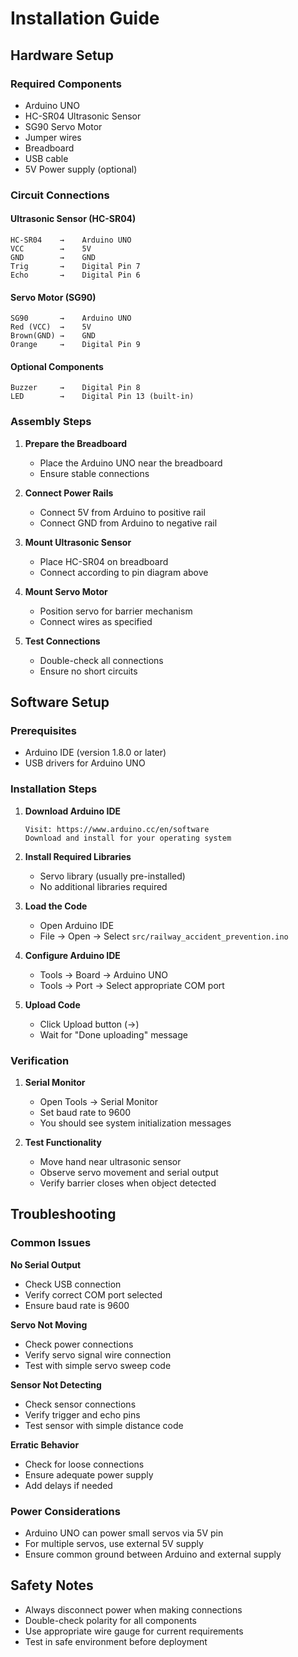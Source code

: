 # Installation Guide

## Hardware Setup

### Required Components
- Arduino UNO
- HC-SR04 Ultrasonic Sensor
- SG90 Servo Motor
- Jumper wires
- Breadboard
- USB cable
- 5V Power supply (optional)

### Circuit Connections

#### Ultrasonic Sensor (HC-SR04)
```
HC-SR04    →    Arduino UNO
VCC        →    5V
GND        →    GND
Trig       →    Digital Pin 7
Echo       →    Digital Pin 6
```

#### Servo Motor (SG90)
```
SG90       →    Arduino UNO
Red (VCC)  →    5V
Brown(GND) →    GND
Orange     →    Digital Pin 9
```

#### Optional Components
```
Buzzer     →    Digital Pin 8
LED        →    Digital Pin 13 (built-in)
```

### Assembly Steps

1. **Prepare the Breadboard**
   - Place the Arduino UNO near the breadboard
   - Ensure stable connections

2. **Connect Power Rails**
   - Connect 5V from Arduino to positive rail
   - Connect GND from Arduino to negative rail

3. **Mount Ultrasonic Sensor**
   - Place HC-SR04 on breadboard
   - Connect according to pin diagram above

4. **Mount Servo Motor**
   - Position servo for barrier mechanism
   - Connect wires as specified

5. **Test Connections**
   - Double-check all connections
   - Ensure no short circuits

## Software Setup

### Prerequisites
- Arduino IDE (version 1.8.0 or later)
- USB drivers for Arduino UNO

### Installation Steps

1. **Download Arduino IDE**
   ```
   Visit: https://www.arduino.cc/en/software
   Download and install for your operating system
   ```

2. **Install Required Libraries**
   - Servo library (usually pre-installed)
   - No additional libraries required

3. **Load the Code**
   - Open Arduino IDE
   - File → Open → Select `src/railway_accident_prevention.ino`

4. **Configure Arduino IDE**
   - Tools → Board → Arduino UNO
   - Tools → Port → Select appropriate COM port

5. **Upload Code**
   - Click Upload button (→)
   - Wait for "Done uploading" message

### Verification

1. **Serial Monitor**
   - Open Tools → Serial Monitor
   - Set baud rate to 9600
   - You should see system initialization messages

2. **Test Functionality**
   - Move hand near ultrasonic sensor
   - Observe servo movement and serial output
   - Verify barrier closes when object detected

## Troubleshooting

### Common Issues

**No Serial Output**
- Check USB connection
- Verify correct COM port selected
- Ensure baud rate is 9600

**Servo Not Moving**
- Check power connections
- Verify servo signal wire connection
- Test with simple servo sweep code

**Sensor Not Detecting**
- Check sensor connections
- Verify trigger and echo pins
- Test sensor with simple distance code

**Erratic Behavior**
- Check for loose connections
- Ensure adequate power supply
- Add delays if needed

### Power Considerations

- Arduino UNO can power small servos via 5V pin
- For multiple servos, use external 5V supply
- Ensure common ground between Arduino and external supply

## Safety Notes

- Always disconnect power when making connections
- Double-check polarity for all components
- Use appropriate wire gauge for current requirements
- Test in safe environment before deployment
